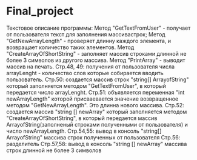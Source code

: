 # Final_project
Текстовое описание программы: Метод "GetTextFromUser" - получает от пользователя текст для заполнения массивастрок;
Метод "GetNewArrayLength" - проверяет длинну каждого элемента, и возвращает количество таких элементов.
Метод "CreateArrayOfShortString" - заполняет массив строками длинной не более 3 символов из другого массива.
Метод "PrintArray" - выводит массив на печать.
Стр.48, 49: получения от пользователя числа arrayLenght - количество слов которые собирается вводить пользователь. 
Стр.50: создается массив строк "string[] ArrayofString" который заполняется методом "GetTextFromUser", в который передается число arrayLenght.
Стр.51: объявляется переменная "int newArrayLength" которой присваевается значение возвращенное методом "GetNewArrayLength".
Это длинна нового массива. Стр.52: создается массив "string [] newArray" который заполняется методом "CreateArrayOfShortString", в который передается массив ArrayofString(заполненый строками полученными от пользователя) и число newArrayLength.
Стр.54,55: вывод в консоль "string[] ArrayofString" массива строк полученных от пользователя 
Стр.56: разделитель Стр.57,58: вывод в консоль "string [] newArray" массива строк длинной не более 3 символов
